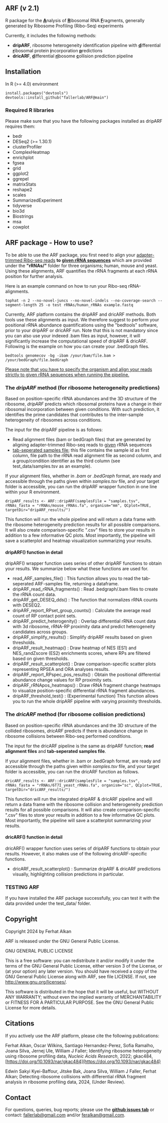 ## ARF (v 2.1)
R package for the <u>**A**</u>nalysis of <u>**R**</u>ibosomal RNA <u>**F**</u>ragments, generally generated by Ribosome Profiling (Ribo-Seq) experiments

Currently, it includes the following methods:

* **dripARF**, ribosome heterogeneity identification pipeline with <u>**d**</u>ifferential <u>**r**</u>ibosomal protein <u>**i**</u>ncorporation <u>**p**</u>redictions
* **dricARF**, <u>**d**</u>ifferential <u>**ri**</u>bosome <u>**c**</u>ollision prediction pipeline 

## Installation
In R (>= 4.0) environment

	install.packages("devtools")
    devtools::install_github("fallerlab/ARF@main")

### Required R libraries
Please make sure that you have the following packages installed as dripARF requires them:

* bedr
* DESeq2 (>= 1.30.1)
* clusterProfiler
* ComplexHeatmap
* enrichplot
* fgsea
* grid
* ggplot2
* ggrepel
* matrixStats
* reshape2
* scales
* SummarizedExperiment
* tidyverse
* bio3d
* Biostrings
* msa
* cowplot

## ARF package - How to use?
To be able to use the ARF package, you first need to align your <u>adapter-trimmed Ribo-seq reads</u> **to <u>given rRNA sequences</u>** which are provided under the **"rRNAs/"** folder for three organisms; human, mouse and yeast. Using these alignments, ARF quantifies the rRNA fragments at each rRNA position for further analysis.

Here is an example command on how to run your Ribo-seq rRNA-alignments.

    tophat -n 2 --no-novel-juncs --no-novel-indels --no-coverage-search --segment-length 25 -o test rRNAs/human_rRNAs example.fastq 

Currently, ARF platform contains the dripARF and dricARF methods. Both tools use these alignments as input. We therefore suggest to perform your positional rRNA abundance quantifications using the "bedtools" software, prior to your dripARF or dricARF run. Note that this is not mandatory since you can also use your indexed .bam files as input, however, it will significantly increase the computational speed of dripARF & dricARF. Following is the example on how you can create your .bedGraph files.

    bedtools genomecov -bg -ibam /your/bam/file.bam >  /your/bedGraph/file.bedGraph

<u>Please note that you have to specify the organism and align your reads strictly to given rRNA sequences when running the pipeline.</u> 

### The *dripARF* method (for ribosome heterogeneity predictions)
Based on position-specific rRNA abundances and the 3D structure of the ribosome, *dripARF* predicts which ribosomal proteins have a change in their ribosomal incorporation between given conditions. With such prediction, it identifies the prime candidates that contributes to the inter-sample heterogeneity of ribosomes across conditions.

The input for the dripARF pipeline is as follows:

* Read alignment files (bam or bedGraph files) that are generated by aligning adapter-trimmed Ribo-seq reads to <u>given</u> rRNA sequences
* <u>tab-seperated samples file</u>; this file contains the sample id as first column, file path to the rRNA read alignment file as second column, and a group/condition identifier as the third column (see test_data/samples.tsv as an example).

If your alignment files, whether in *.bam* or *.bedGraph* format, are ready and accessible through the paths given within *samples.tsv* file, and your target folder is accessible, you can run the dripARF wrapper function in one line within your R environment. 

    dripARF_results <- ARF::dripARF(samplesFile = "samples.tsv", rRNAs_fasta = "rRNAs/mouse_rRNAs.fa", organism="mm", QCplot=TRUE, targetDir="dripARF_results/")

This function will run the whole pipeline and will return a data frame with the ribosome heterogeneity prediction results for all possible comparisons. It will also create comparison-specific ".csv" files to store your results in addition to a few informative QC plots. Most importantly, the pipeline will save a scatterplot and heatmap visualization summarizing your results.

#### dripARF() function in detail

dripARF() wrapper function uses series of other dripARF functions to obtain your results. We summarize below what these functions are used for.

* read_ARF_samples_file()             : This function allows you to read the tab-seperated ARF-samples file, returning a dataframe.
* dripARF_read_rRNA_fragments()       : Read .bedgraph/.bam files to create the rRNA count data.
* dripARF_get_DESEQ_dds()             : The function that normalizes rRNA counts with DESEQ2.
* dripARF_report_RPset_group_counts() : Calculate the average read count of RP contact point sets.
* dripARF_predict_heterogenity()      : Overlap differential rRNA count data with 3d ribosome, rRNA-RP proximity data and predict heterogeneity candidates across groups.
* dripARF_simplify_results()          : Simplify dripARF results based on given thresholds.
* dripARF_result_heatmap()            : Draw heatmap of NES (ES1) and NES_randZscore (ES2) enrichments scores, where RPs are filtered based on given thresholds.
* dripARF_result_scatterplot()        : Draw comparison-specific scatter plots representing RPSEA and ORA analyses results.
* dripARF_report_RPspec_pos_results() : Obtain the positional differential abundance change values for RP proximity sets.
* dripARF_rRNApos_heatmaps()          : Draw rRNA fragment change heatmaps to visualize position-specific differential rRNA fragment abundances.
* dripARF_threshold_test()            : (Experimental function) This function allows you to run the whole dripARF pipeline with varying proximity thresholds.

### The *dricARF* method (for ribosome collision predictions)
Based on position-specific rRNA abundances and the 3D structure of the collided ribosomes, *dricARF* predicts if there is abundance change in ribosome collisions between Ribo-seq performed conditions.

The input for the dricARF pipeline is the same as dripARF function; **read alignment files** and **tab-seperated samples file**.

If your alignment files, whether in .bam or .bedGraph format, are ready and accessible through the paths given within *samples.tsv* file, and your target folder is accessible, you can run the dricARF function as follows. 

    dricARF_results <- ARF::dricARF(samplesFile = "samples.tsv", rRNAs_fasta = "rRNAs/6T7I_yeast_rRNAs.fa", organism="sc", QCplot=TRUE, targetDir="dricARF_results/")

This function will run the integrated dripARF & dricARF pipeline and will return a data frame with the ribosome collision and heterogeneity prediction results for all possible comparisons. It will also create comparison-specific ".csv" files to store your results in addition to a few informative QC plots. Most importantly, the pipeline will save a scatterplot summarizing your results.

#### dricARF() function in detail

dricARF() wrapper function uses series of dripARF functions to obtain your results. However, it also makes use of the following dricARF-specific functions.

* dricARF_result_scatterplot()        : Summarize dripARF & dricARF predictions visually, highlighting collision predictions in particular.


### TESTING ARF

If you have installed the ARF package successfully, you can test it with the data provided under the test_data/ folder.


## Copyright

Copyright 2024 by Ferhat Alkan

ARF is released under the GNU General Public License.

GNU GENERAL PUBLIC LICENSE

This is a free software: you can redistribute it and/or modify it under the
terms of the GNU General Public License, either version 3 of the License, or
(at your option) any later version. You should have received a copy of the GNU General Public License
along with ARF, see file LICENSE. If not, see <http://www.gnu.org/licenses/>.

This software is distributed in the hope that it will be useful, but WITHOUT
ANY WARRANTY; without even the implied warranty of MERCHANTABILITY or FITNESS
FOR A PARTICULAR PURPOSE. See the GNU General Public License for more details.

## Citations

If you actively use the ARF platform, please cite the following publications:

Ferhat Alkan, Oscar Wilkins, Santiago Hernandez-Perez, Sofia Ramalho, Joana Silva, Jernej Ule,  William J Faller; Identifying ribosome heterogeneity using ribosome profiling data, *Nucleic Acids Research*, 2022; gkac484, [https://doi.org/10.1093/nar/gkac484](https://doi.org/10.1093/nar/gkac484)

Edwin Sakyi Kyei-Baffour, Jitske Bak, Joana Silva, William J Faller, Ferhat Alkan; Detecting ribosome collisions with differential rRNA fragment analysis in ribosome profiling data, 2024, (Under Review).

## Contact

For questions, queries, bug reports; please use the **<u>github issues tab</u>** or contact: <fallerlab@gmail.com> and/or <feralkan@gmail.com>.

